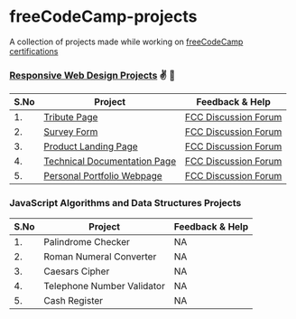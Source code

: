# freeCodeCamp-projects

A collection of projects made while working on [freeCodeCamp certifications](https://www.freecodecamp.org/learn/)

### [Responsive Web Design Projects](https://www.freecodecamp.org/certification/premkiran7/responsive-web-design) :v: :star2:

| S.No | Project | Feedback & Help |
| ---- | ------- | --------------- |
| 1. | [Tribute Page](https://codepen.io/premkiran7/pen/RwayGqJ) | [FCC Discussion Forum](https://forum.freecodecamp.org/t/looking-for-feedback-on-my-first-project-tribute-page/420986/4) |
| 2. | [Survey Form](https://codepen.io/premkiran7/pen/dyMjYBy) | [FCC Discussion Forum](https://forum.freecodecamp.org/t/looking-for-feedback-on-my-second-project-survey-form/420988/5) |
| 3. | [Product Landing Page](https://codepen.io/premkiran7/full/VwaGZod) | [FCC Discussion Forum](https://forum.freecodecamp.org/t/looking-for-feedback-on-my-product-landing-page/421253) |
| 4. | [Technical Documentation Page](https://codepen.io/premkiran7/pen/ZEWModP) | [FCC Discussion Forum](https://forum.freecodecamp.org/t/feedback-required-on-technical-documentation-page/421515) |
| 5. | [Personal Portfolio Webpage](https://codepen.io/premkiran7/pen/MWyPqeE) | [FCC Discussion Forum](https://forum.freecodecamp.org/t/feedback-required-on-personal-portfolio-webpage/422004) |

### JavaScript Algorithms and Data Structures Projects

| S.No | Project | Feedback & Help |
| ---- | ------- | --------------- |
| 1. | Palindrome Checker | NA |
| 2. | Roman Numeral Converter | NA |
| 3. | Caesars Cipher | NA |
| 4. | Telephone Number Validator | NA |
| 5. | Cash Register | NA |
